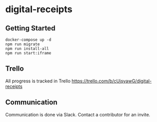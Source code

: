 # digital-receipts

## Getting Started
```
docker-compose up -d
npm run migrate
npm run install-all
npm run start:iframe
```

## Trello
All progress is tracked in Trello
https://trello.com/b/cUjsyawG/digital-receipts

## Communication
Communication is done via Slack. Contact a contributor for an invite.
